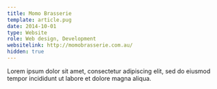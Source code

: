 ```yaml
---
title: Momo Brasserie
template: article.pug
date: 2014-10-01
type: Website
role: Web design, Development
websitelink: http://momobrasserie.com.au/
hidden: true
---
```


Lorem ipsum dolor sit amet, consectetur adipiscing elit, sed do eiusmod tempor incididunt ut labore et dolore magna aliqua.

